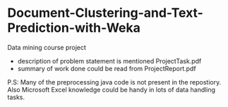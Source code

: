 # Document-Clustering-and-Text-Prediction-with-Weka
Data mining course project 

  * description of problem statement is mentioned ProjectTask.pdf
  * summary of work done could be read from ProjectReport.pdf

P.S: Many of the preprocessing java code is not present in the repostiory. Also Microsoft Excel knowledge could be handy in lots of data handling tasks.
